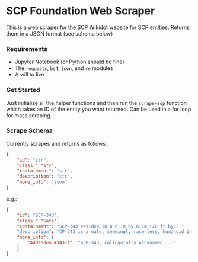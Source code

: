 # SCP Foundation Web Scraper
This is a web scraper for the SCP Wikidot website for SCP entities. Returns them in a JSON format (see schema below)

### Requirements
- Jupyter Notebook (or Python should be fine)
- The `requests`, `bs4`, `json`, and `re` modules
- A will to live

### Get Started
Just initialize all the helper functions and then run the `scrape-scp` function which takes an ID of the entity you want returned. Can be used in a for loop for mass scraping.

### Scrape Schema
Currently scrapes and returns as follows:
```json
{
    "id": "str",
    "class:" "str",
    "containment": "str",
    "description": "str",
    "more_info": "json"
}
```
e.g.:

```json
{
    "id": "SCP-343",
    "class:" "Safe",
    "containment": "SCP-343 resides in a 6.1m by 6.1m (20 ft by..."
    "description": "CP-343 is a male, seemingly race-less, humanoid in...",
    "more_info": {
        "Addendum #343-1": "SCP-343, colloquially nicknamed...."
    }
}
```
